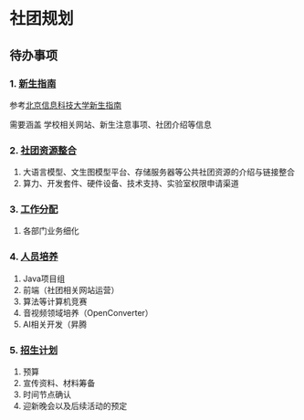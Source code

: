 # 社团规划

## 待办事项

### 1. [新生指南](https://gitee.com/TSGU-OSC/club-planning/blob/master/doc/freshmenGuide.md)

参考[北京信息科技大学新生指南](https://github.com/840119580/myblog-source)

需要涵盖 学校相关网站、新生注意事项、社团介绍等信息

### 2. [社团资源整合](https://gitee.com/TSGU-OSC/club-planning/blob/master/doc/integrationOfClubResources.md)

1. 大语言模型、文生图模型平台、存储服务器等公共社团资源的介绍与链接整合
2. 算力、开发套件、硬件设备、技术支持、实验室权限申请渠道

### 3. [工作分配](https://gitee.com/TSGU-OSC/club-planning/blob/master/doc/workAllocation.md)

1. 各部门业务细化

### 4. [人员培养](https://gitee.com/TSGU-OSC/club-planning/blob/master/doc/personelDevelopment.md)

1. Java项目组
2. 前端（社团相关网站运营）
3. 算法等计算机竞赛
4. 音视频领域培养（OpenConverter）
5. AI相关开发（昇腾

### 5. [招生计划](https://gitee.com/TSGU-OSC/club-planning/blob/master/doc/enrollmentPlan.md)

1. 预算
2. 宣传资料、材料筹备
3. 时间节点确认
4. 迎新晚会以及后续活动的预定